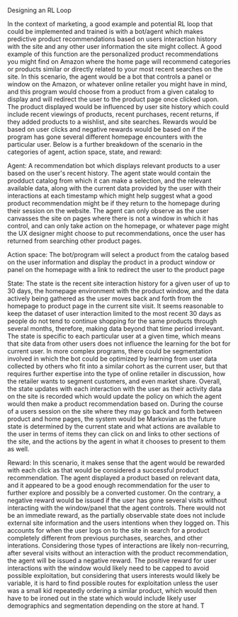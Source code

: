 Designing an RL Loop

In the context of marketing, a good example and potential RL loop that could be implemented and trained is with a bot/agent
which makes predictive product recommendations based on users interaction history with the site and any other user information 
the site might collect. A good example of this function are the personalized product recommendations you might find on Amazon 
where the home page will recommend categories or products similar or directly related to your most recent searches on the site.
In this scenario, the agent would be a bot that controls a panel or window on the Amazon, or whatever online retailer you might
have in mind, and this program would choose from a product from a given catalog to display and will redirect the user to 
the product page once clicked upon. The product displayed would be influenced by user site history which could include recent viewings of products, recent purchases, recent returns, if they added products to a wishlist, and site searches. Rewards would be based on user clicks and negative rewards would be based on if the program has gone several different homepage encounters with the particular user. Below is a further breakdown of the scenario in the categories of agent, action space, state, and reward:

Agent:
A recommendation bot which displays relevant products to a user based on the user's recent history. The agent state would contain the prodduct catalog from which it can make a selection, and the relevant available data, along with the current data provided by the user with their interactions at each timestamp which might help suggest what a good product recommendation might be if they return to the homepage during their session on the website. The agent can only observe as the user canvasses the site on pages where there is not a window in which it has control, and can only take action on the homepage, or whatever page might the UX designer might choose to put recommendations, once the user has returned from searching other product pages.

Action space:
The bot/program will select a product from the catalog based on the user information and display the product in a product window or panel on the homepage with a link to redirect the user to the product page

State:
The state is the recent site interaction history for a given user of up to 30 days, the homepage environment with the product window, and the data actively being gathered as the user moves back and forth from the homepage to product page in the current site visit. It seems reasonable to keep the dataset of user interaction limited to the most recent 30 days as people do not tend to continue shopping for the same products through several months, therefore, making data beyond that time period irrelevant. The state is specific to each particular user at a given time, which means that site data from other users does not influence the learning for the bot for current user. In more complex programs, there could be segmentation involved in which the bot could be optimized by learning from user data collected by others who fit into a similar cohort as the current user, but that requires further expertise into the type of online retailer in discussion, how the retailer wants to segment customers, and even market share. Overall, the state updates with each interaction with the user as their activity data on the site is recorded which would update the policy on which the agent would then make a product recommendation based on. During the course of a users session on the site where they may go back and forth between product and home pages, the system would be Markovian as the future state is determined by the current state and what actions are available to the user in terms of items they can click on and links to other sections of the site, and the actions by the agent in what it chooses to present to them as well. 

Reward: 
In this scenario, it makes sense that the agent would be rewarded with each click as that would be considered a successful product recommendation. The agent displayed a product based on relevant data, and it appeared to be a good enough recommendation for the user to further explore and possibly be a converted customer. On the contrary, a negative reward would be issued if the user has gone several visits without interacting with the window/panel that the agent controls. There would not be an immediate reward, as the partially observable state does not include external site information and the users intentions when they logged on. This accounts for when the user logs on to the site in search for a product completely different from previous purchases, searches, and other interations. Considering those types of interactions are likely non-recurring, after several visits without an interaction with the product recommendation, the agent will be issued a negative reward. The positive reward for user interactions with the window would likely need to be capped to avoid possible exploitation, but considering that users interests would likely be variable, it is hard to find possible routes for exploitation unless the user was a small kid repeatedly ordering a similar product, which would then have to be ironed out in the state which would include likely user demographics and segmentation depending on the store at hand. T